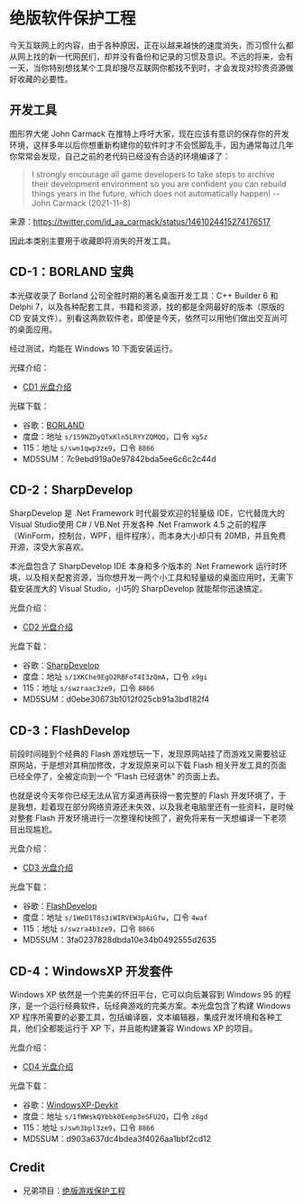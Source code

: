 # 绝版软件保护工程

今天互联网上的内容，由于各种原因，正在以越来越快的速度消失，而习惯什么都从网上找的新一代网民们，却并没有备份和记录的习惯及意识。不远的将来，会有一天，当你特别想找某个工具却搜尽互联网你都找不到时，才会发现对珍贵资源做好收藏的必要性。

## 开发工具

图形界大佬 John Carmack 在推特上呼吁大家，现在应该有意识的保存你的开发环境，这样多年以后你想重新构建你的软件时才不会慌脚乱手，因为通常每过几年你常常会发现，自己之前的老代码已经没有合适的环境编译了：

> I strongly encourage all game developers to take steps to archive their development environment so you are confident you can rebuild things years in the future, which does not automatically happen!
> -- John Carmack (2021-11-8)

来源：https://twitter.com/id_aa_carmack/status/1461024415274176517

因此本类别主要用于收藏即将消失的开发工具。

## CD-1：BORLAND 宝典

本光碟收录了 Borland 公司全胜时期的著名桌面开发工具：C++ Builder 6 和 Delphi 7，以及各种配套工具，书籍和资源，找的都是全网最好的版本（原版的 CD 安装文件）。别看这两款软件老，即便是今天，依然可以用他们做出交互尚可的桌面应用。

经过测试，均能在 Windows 10 下面安装运行。

光碟介绍：

- [CD1 光盘介绍](docs/preserve-iso-1.pdf)

光碟下载：

- 谷歌：[BORLAND](https://drive.google.com/drive/folders/1mkyO-8Pzjiw1MbY6j_nFn0goJsJ0kN0k?usp=sharing)
- 度盘：地址 `s/159NZDyQTxKln5LRYYZQMQQ`，口令 `xg5z`
- 115：地址 `s/swn1qwp3ze9`，口令 `8866`
- MD5SUM：7c9ebd919a0e97842bda5ee6c6c2c44d

## CD-2：SharpDevelop

SharpDevelop 是 .Net Framework 时代最受欢迎的轻量级 IDE，它代替庞大的 Visual Studio使用 C# / VB.Net 开发各种 .Net Framwork 4.5 之前的程序（WinForm，控制台，WPF，组件程序），而本身大小却只有 20MB，并且免费开源，深受大家喜欢。

本光盘包含了 SharpDevelop IDE 本身和多个版本的 .Net Framework 运行时环境，以及相关配套资源，当你想开发一两个小工具和轻量级的桌面应用时，无需下载安装庞大的 Visual Studio，小巧的 SharpDevelop 就能帮你迅速搞定。

光盘介绍：

- [CD2 光盘介绍](docs/preserve-iso-2.pdf)

光盘下载：

- 谷歌：[SharpDevelop](https://drive.google.com/drive/folders/1V9TQORJsWHolTdPb4PtICT8GmfJldheG?usp=sharing)
- 度盘：地址 `s/1XKChe9EgO2RBFoT4I3zQmA`，口令 `x9gi`
- 115：地址 `s/swzraac3ze9`，口令 `8866`
- MD5SUM：d0ebe30673b1012f025cb91a3bd182f4

## CD-3：FlashDevelop

前段时间碰到个经典的 Flash 游戏想玩一下，发现原网站挂了而游戏又需要验证原网站，于是想对其稍加修改，才发现原来可以下载 Flash 相关开发工具的页面已经全停了，全被定向到一个 “Flash 已经退休” 的页面上去。

也就是说今天年你已经无法从官方渠道再获得一套完整的 Flash 开发环境了，于是我想，趁着现在部分网络资源还未失效，以及我老电脑里还有一些资料，是时候对整套 Flash 开发环境进行一次整理和快照了，避免将来有一天想编译一下老项目出现尴尬。

光盘介绍：

- [CD3 光盘介绍](docs/preserve-iso-3.pdf)

光盘下载：

- 谷歌：[FlashDevelop](https://drive.google.com/drive/folders/16LtsaqRWMDJ3VKaDFaIWidKLZ2Z7cI5s?usp=sharing)
- 度盘：地址 `s/1WeD1T8s3iWIRVEW3pAiGfw`，口令 `4waf`
- 115：地址 `s/swzra4b3ze9`，口令 `8866`
- MD5SUM：3fa0237828dbda10e34b0492555d2635

## CD-4：WindowsXP 开发套件

Windows XP 依然是一个完美的怀旧平台，它可以向后兼容到 Windows 95 的程序，是一个运行经典软件，玩经典游戏的完美方案。本光盘包含了构建 Windows XP 程序所需要的必要工具，包括编译器，文本编辑器，集成开发环境和各种工具，他们全都能运行于 XP 下，并且能构建兼容 Windows XP 的项目。

光盘介绍：

- [CD4 光盘介绍](doc/preserve-iso-4.pdf)

光盘下载：

- 谷歌：[WindowsXP-Devkit](https://drive.google.com/drive/folders/1yJ8otnpKMhbrDmNUei0_WFGbNaeU6Yea?usp=drive_link)
- 度盘：地址 `s/1fWWskQYbbk0Eemp3eSFU2Q`，口令 `z8gd`
- 115：地址 `s/swh3bpl3ze9`，口令 `8866`
- MD5SUM：d903a637dc4bdea3f4026aa1bbf2cd12



## Credit

- 兄弟项目：[绝版游戏保护工程](https://github.com/skywind3000/preserve-cd)





